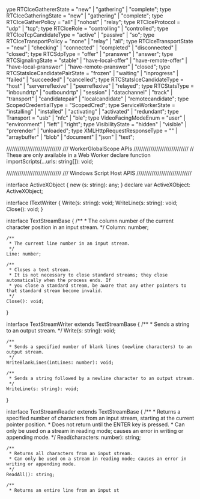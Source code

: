 ype RTCIceGathererState = "new" | "gathering" | "complete";
type RTCIceGatheringState = "new" | "gathering" | "complete";
type RTCIceGatherPolicy = "all" | "nohost" | "relay";
type RTCIceProtocol = "udp" | "tcp";
type RTCIceRole = "controlling" | "controlled";
type RTCIceTcpCandidateType = "active" | "passive" | "so";
type RTCIceTransportPolicy = "none" | "relay" | "all";
type RTCIceTransportState = "new" | "checking" | "connected" | "completed" | "disconnected" | "closed";
type RTCSdpType = "offer" | "pranswer" | "answer";
type RTCSignalingState = "stable" | "have-local-offer" | "have-remote-offer" | "have-local-pranswer" | "have-remote-pranswer" | "closed";
type RTCStatsIceCandidatePairState = "frozen" | "waiting" | "inprogress" | "failed" | "succeeded" | "cancelled";
type RTCStatsIceCandidateType = "host" | "serverreflexive" | "peerreflexive" | "relayed";
type RTCStatsType = "inboundrtp" | "outboundrtp" | "session" | "datachannel" | "track" | "transport" | "candidatepair" | "localcandidate" | "remotecandidate";
type ScopedCredentialType = "ScopedCred";
type ServiceWorkerState = "installing" | "installed" | "activating" | "activated" | "redundant";
type Transport = "usb" | "nfc" | "ble";
type VideoFacingModeEnum = "user" | "environment" | "left" | "right";
type VisibilityState = "hidden" | "visible" | "prerender" | "unloaded";
type XMLHttpRequestResponseType = "" | "arraybuffer" | "blob" | "document" | "json" | "text";


/////////////////////////////
/// WorkerGlobalScope APIs
/////////////////////////////
// These are only available in a Web Worker
declare function importScripts(...urls: string[]): void;




/////////////////////////////
/// Windows Script Host APIS
/////////////////////////////


interface ActiveXObject {
    new (s: string): any;
}
declare var ActiveXObject: ActiveXObject;

interface ITextWriter {
    Write(s: string): void;
    WriteLine(s: string): void;
    Close(): void;
}

interface TextStreamBase {
    /**
     * The column number of the current character position in an input stream.
     */
    Column: number;

    /**
     * The current line number in an input stream.
     */
    Line: number;

    /**
     * Closes a text stream.
     * It is not necessary to close standard streams; they close automatically when the process ends. If
     * you close a standard stream, be aware that any other pointers to that standard stream become invalid.
     */
    Close(): void;
}

interface TextStreamWriter extends TextStreamBase {
    /**
     * Sends a string to an output stream.
     */
    Write(s: string): void;

    /**
     * Sends a specified number of blank lines (newline characters) to an output stream.
     */
    WriteBlankLines(intLines: number): void;

    /**
     * Sends a string followed by a newline character to an output stream.
     */
    WriteLine(s: string): void;
}

interface TextStreamReader extends TextStreamBase {
    /**
     * Returns a specified number of characters from an input stream, starting at the current pointer position.
     * Does not return until the ENTER key is pressed.
     * Can only be used on a stream in reading mode; causes an error in writing or appending mode.
     */
    Read(characters: number): string;

    /**
     * Returns all characters from an input stream.
     * Can only be used on a stream in reading mode; causes an error in writing or appending mode.
     */
    ReadAll(): string;

    /**
     * Returns an entire line from an input st